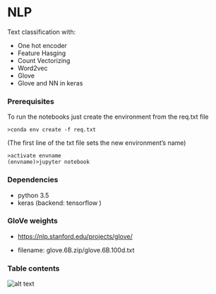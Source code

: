 # NLP
Text classification with:
- One hot encoder
- Feature Hasging
- Count Vectorizing
- Word2vec
- Glove
- Glove and NN in keras

### Prerequisites

To run the notebooks just create the environment from the req.txt file

```
>conda env create -f req.txt
```
(The first line of the txt file sets the new environment’s name)

```
>activate envname
(envname)>jupyter notebook
```

### Dependencies

- python 3.5
- keras (backend: tensorflow )

### GloVe weights
- https://nlp.stanford.edu/projects/glove/

- filename: glove.6B.zip/glove.6B.100d.txt

### Table contents

![alt text](https://github.com/CT-P/NLP/blob/master/fig1.JPG)
